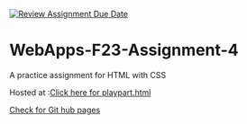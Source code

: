 [![Review Assignment Due Date](https://classroom.github.com/assets/deadline-readme-button-24ddc0f5d75046c5622901739e7c5dd533143b0c8e959d652212380cedb1ea36.svg)](https://classroom.github.com/a/4tKarLeg)
# WebApps-F23-Assignment-4
A practice assignment for HTML with CSS


Hosted at :<a href="C:\Users\S564579\Documents\GitHub\44563-webapps-f23-assignment4-SaiUjwal296\playpart.html">Click here for playpart.html</a>

<a href="https://github.com/44-563-WebApps-F23/44563-webapps-f23-assignment4-SaiUjwal296/settings/pages">Check for Git hub pages</a>